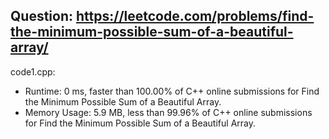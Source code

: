 ## Question: https://leetcode.com/problems/find-the-minimum-possible-sum-of-a-beautiful-array/

code1.cpp:
* Runtime: 0 ms, faster than 100.00% of C++ online submissions for Find the Minimum Possible Sum of a Beautiful Array.
* Memory Usage: 5.9 MB, less than 99.96% of C++ online submissions for Find the Minimum Possible Sum of a Beautiful Array.